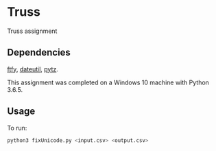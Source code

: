 Truss
==============

Truss assignment

Dependencies
---------
[ftfy](https://github.com/LuminosoInsight/python-ftfy), [dateutil](https://github.com/dateutil/dateutil), [pytz](https://github.com/newvem/pytz).

This assignment was completed on a Windows 10 machine with Python 3.6.5.

Usage
---------

To run:
```bash
python3 fixUnicode.py <input.csv> <output.csv>
```
